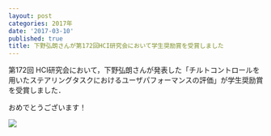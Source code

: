 ```yaml
---
layout: post
categories: 2017年
date: '2017-03-10'
published: true
title: 下野弘朗さんが第172回HCI研究会において学生奨励賞を受賞しました
---
```

第172回 HCI研究会において，下野弘朗さんが発表した「チルトコントロールを用いたステアリングタスクにおけるユーザパフォーマンスの評価」が学生奨励賞を受賞しました．

おめでとうございます！

![](https://lh3.googleusercontent.com/55luaBRUeL4y0NpbTinM5z-oix4JiRrsd1UuE-tfl4FpW4zJwgTRI6wpQsgLtIW5E2xAGpPxSLoGsOe4vLWbAzxJ0oK38NHbOj_jy3CYc09aEj2dnEfLW8mbt3Na2CYWfxuRIO44aiEeKj4cEnHRgX3PsbjU-r7K9RSaT93fCa8DdUd3WeNmThHGqd6ntb1wDHbjqn_paJxHXC9hTzP6LJbZkBVZPcIhv-TO2uBE2fqmbuiytKzaMTYj2Zx9VjdZqolocj9eRm706ykYywMocCciPQvOP5bM6JxgUx2AK4OBHCp2evuFh4dinnBDc4TIc3-cBArbE1EYS8C2DBcxsJDV7Oe6Ir6LNu_gGsTE_IQMe1nETjIPvqxQXzoIOapbU_JRWRP0Y66prckwpu241j4V5jMHMfNNmWKNbB1qp7oStV_TqmwqKQUCL6I3a6aS0-ifZGnU1Zks5tyf_aqvf27FxXuZE-F9ChBknADaNmLOvmnh45fbUwLjoAK1EeSa7ZBSz3T_ETSHxpOnrEgNRE15pQfWw9autbqLshX1DQYySoahPrAyB3ldya9wYrGnwoStUIoH5-0sxeAfWE5RisfV5ymfcxcJISGF3xgP7wseb5Y4B1yF5g=w500)

